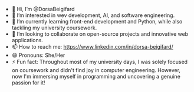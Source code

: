 - 👋 Hi, I’m @DorsaBeigifard
- 👀 I’m interested in wev development, AI, and software engineering.
- 🌱 I’m currently learning front-end development and Python, while also tackling my university coursework.
- 💞️ I’m looking to collaborate on open-source projects and innovative web applications.
- 📫 How to reach me: https://www.linkedin.com/in/dorsa-beigifard/
- 😄 Pronouns: She/Her
- ⚡ Fun fact: Throughout most of my university days, I was solely focused on coursework and didn't find joy in computer engineering.
              However, now I'm immersing myself in programming and uncovering a genuine passion for it!

<!---
DorsaBeigifard/DorsaBeigifard is a ✨ special ✨ repository because its `README.md` (this file) appears on your GitHub profile.
You can click the Preview link to take a look at your changes.
--->

